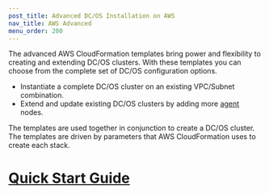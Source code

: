 ```yaml
---
post_title: Advanced DC/OS Installation on AWS
nav_title: AWS Advanced
menu_order: 200
---
```

The advanced AWS CloudFormation templates bring power and flexibility to creating and extending DC/OS clusters. With these templates you can choose from the complete set of DC/OS configuration options.
 
 - Instantiate a complete DC/OS cluster on an existing VPC/Subnet combination.
 - Extend and update existing DC/OS clusters by adding more [agent](/docs/1.7/overview/concepts/#agent) nodes. 
 
The templates are used together in conjunction to create a DC/OS cluster. The templates are driven by parameters that AWS CloudFormation uses to create each stack.  

<!-- Insert graphic -->

# [Quick Start Guide](/docs/1.7/administration/installing/cloud/aws/advanced/quickstart/)